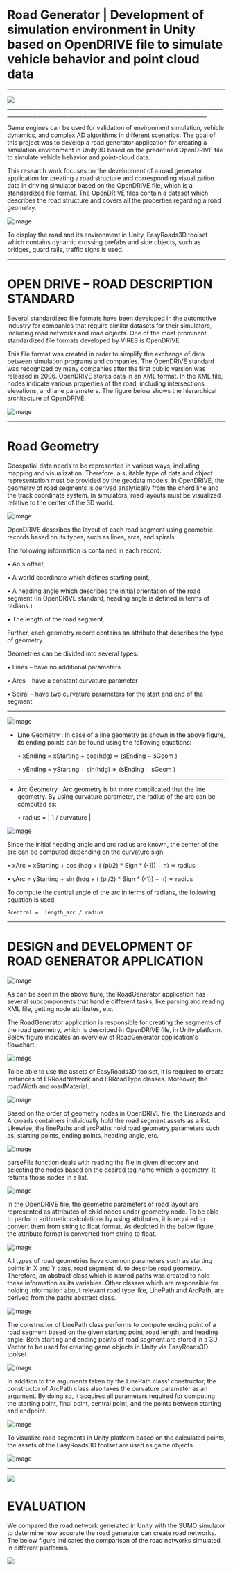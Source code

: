 # Road Generator | Development of simulation environment in Unity based on OpenDRIVE file to simulate vehicle behavior and point cloud data
______________________________________________________________________________________________________________________________________________________
<img src="https://raw.githubusercontent.com/IngTIKNA/Unity_OpenDrive_SimEnv/main/pics/MultiLane/1_1.png">
______________________________________________________________________________________________________________________________________________________


Game engines can be used for validation of environment simulation, vehicle dynamics, and complex AD algorithms in different scenarios. The goal of this project was to develop a road generator application for creating a simulation environment in Unity3D based on the predefined OpenDRIVE file to simulate vehicle behavior and point-cloud data.


This research work focuses on the development of a road generator application for creating a road structure and corresponding visualization data in driving simulator based on the OpenDRIVE file, which is a standardized file format. The OpenDRIVE files contain a dataset which describes the road structure and covers all the properties regarding a road geometry.


![image](https://user-images.githubusercontent.com/29532729/113411704-cc8c2680-93b6-11eb-8141-b8b7f7225606.png)

To display the road and its environment in Unity, EasyRoads3D toolset which contains dynamic crossing prefabs and side objects, such as bridges, guard rails, traffic signs is used. 


______________________________________________________________________________________________________________________________________________________
# OPEN DRIVE – ROAD DESCRIPTION STANDARD 

Several standardized file formats have been developed in the automotive industry for companies that require similar datasets for their simulators, including road networks and road objects. One of the most prominent standardized file formats developed by VIRES is OpenDRIVE. 

This file format was created in order to simplify the exchange of data between simulation programs and companies. The OpenDRIVE standard was recognized by many companies after the first public version was released in 2006. OpenDRIVE stores data in an XML format. In the XML file, nodes indicate various properties of the road, including intersections, elevations, and lane parameters. The figure below shows the hierarchical architecture of OpenDRIVE.


![image](https://user-images.githubusercontent.com/29532729/113411818-0a894a80-93b7-11eb-8ef8-8cd8f72dfde8.png)

______________________________________________________________________________________________________________________________________________________
# Road Geometry

Geospatial data needs to be represented in various ways, including mapping and visualization. Therefore, a suitable type of data and object representation must be provided by the geodata models. In OpenDRIVE, the geometry of road segments is derived analytically from the chord line and the track coordinate system. In simulators, road layouts must be visualized relative to the center of the 3D world.

![image](https://user-images.githubusercontent.com/29532729/113411887-399fbc00-93b7-11eb-9503-1111135585d8.png)

OpenDRIVE describes the layout of each road segment using geometric records based on its types, such as lines, arcs, and spirals. 

The following information is contained in each record:

• An s offset,

• A world coordinate which defines starting point,

• A heading angle which describes the initial orientation of the road segment (In
 OpenDRIVE standard, heading angle is defined in terms of radians.)

• The length of the road segment.


Further, each geometry record contains an attribute that describes the type of geometry. 

Geometries can be divided into several types:

• Lines – have no additional parameters 

• Arcs – have a constant curvature parameter 

• Spiral – have two curvature parameters for the start and end of the segment 


______________________________________________________________________________________________________________________________________________________

![image](https://user-images.githubusercontent.com/29532729/113412006-7ec3ee00-93b7-11eb-812a-4e916c4a3e53.png)



- Line Geometry :  In case of a line geometry as shown in the above figure, its ending points can be found using the following equations:

  • xEnding  =  xStarting + cos(hdg) ∗ (sEnding − sGeom )

  •	yEnding  =  yStarting  + sin(hdg)  ∗ (sEnding − sGeom )


______________________________________________________________________________________________________________________________________________________


- Arc Geometry :  Arc geometry is bit more complicated that the line geometry. By using curvature parameter, the radius of the arc can be computed as:
 
  •	radius = | 1 / curvature |

![image](https://user-images.githubusercontent.com/29532729/113454566-d8083d80-9408-11eb-8261-22369df76716.png)

Since the initial heading angle and arc radius are known, the center of the arc can be computed depending on the curvature sign:

  •	xArc =  xStarting + cos (hdg + ( (pi/2) * Sign * (-1)) − π) ∗ radius
  
  •	yArc =  yStarting + sin (hdg  + ( (pi/2)  * Sign * (-1)) − π) ∗ radius

To compute the central angle of the arc in terms of radians, the following equation is used.

	θcentral =  length_arc / radius 

______________________________________________________________________________________________________________________________________________________
# DESIGN and DEVELOPMENT OF ROAD GENERATOR APPLICATION

![image](https://user-images.githubusercontent.com/29532729/113470544-ad44d600-9456-11eb-9bdf-43488373403e.png)


As can be seen in the above fiure, the RoadGenerator application has several subcomponents that handle different tasks, like parsing and reading XML file, getting node attributes, etc. 

The RoadGenerator application is responsible for creating the segments of the road geometry, which is described in OpenDRIVE file, in Unity platform. Below figure indicates an overview of RoadGenerator application's flowchart.

![image](https://user-images.githubusercontent.com/29532729/113454962-c4110b80-9409-11eb-9244-d7d55a0e0b37.png)

To be able to use the assets of EasyRoads3D toolset, it is required to create instances of ERRoadNetwork and ERRoadType classes. Moreover, the roadWidth and roadMaterial. 

![image](https://user-images.githubusercontent.com/29532729/113454989-d428eb00-9409-11eb-9a4d-1314b57ac15a.png)

Based on the order of geometry nodes in OpenDRIVE file, the Lineroads and Arcroads containers individually hold the road segment assets as a list. Likewise, the linePaths and arcPaths hold road geometry parameters such as, starting points, ending points, heading angle, etc. 

![image](https://user-images.githubusercontent.com/29532729/113455014-dd19bc80-9409-11eb-8753-9c7c22a72b12.png)


parseFile function deals with reading the file in given directory and selecting the nodes based on the desired tag name which is geometry. It returns those nodes in a list.

![image](https://user-images.githubusercontent.com/29532729/113455029-e30f9d80-9409-11eb-8e16-250b3921f6d2.png)


In the OpenDRIVE file, the geometric parameters of road layout are represented as attributes of child nodes under geometry node. To be able to perform arithmetic calculations by using attributes, it is required to convert them from string to float format. As depicted in the below figure, the attribute format is converted from string to float. 

![image](https://user-images.githubusercontent.com/29532729/113455113-1eaa6780-940a-11eb-9e8b-e3dbd67d3b4e.png)


All types of road geometries have common parameters such as starting points in X and Y axes, road segment id, to describe road geometry. Therefore, an abstract class which is named paths was created to hold these information as its variables. Other classes which are responsible for holding information about relevant road type like, LinePath and ArcPath, are derived from the paths abstract class.

![image](https://user-images.githubusercontent.com/29532729/113455129-2a962980-940a-11eb-9dac-b7d569ab5f78.png)


The constructor of LinePath class performs to compute ending point of a road segment based on the given starting point, road length, and heading angle.  Both starting and ending points of road segment are stored in a 3D Vector to be used for creating game objects in Unity via EasyRoads3D toolset.

![image](https://user-images.githubusercontent.com/29532729/113455157-397cdc00-940a-11eb-95a4-81b658031022.png)


In addition to the arguments taken by the LinePath class' constructor, the constructor of ArcPath class also takes the curvature parameter as an argument. By doing so, it acquires all parameters required for computing the starting point, final point, central point, and the points between starting and endpoint.


![image](https://user-images.githubusercontent.com/29532729/113455170-400b5380-940a-11eb-9c65-23e9f29c70eb.png)


To visualize road segments in Unity platform based on the calculated points, the assets of the EasyRoads3D toolset are used as game objects.

![image](https://user-images.githubusercontent.com/29532729/113455180-48638e80-940a-11eb-83dd-2057bd60ccc4.png)

______________________________________________________________________________________________________________________________________________________


<img src="https://raw.githubusercontent.com/IngTIKNA/Unity_OpenDrive_SimEnv/main/pics/MultiLane/1_2.png">


# EVALUATION 

We compared the road network generated in Unity with the SUMO simulator to determine how accurate the road generator can create road networks. The below figure indicates the comparison of the road networks simulated in different platforms.

<img src="https://raw.githubusercontent.com/IngTIKNA/Unity_OpenDrive_SimEnv/main/pics/MultiLane/verification.png">
